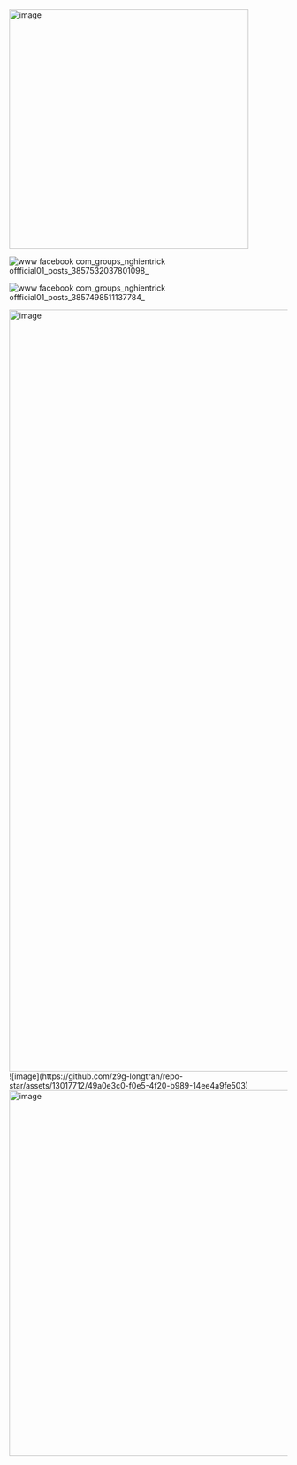 <img width="433" alt="image" src="https://github.com/z9g-longtran/repo-star/assets/13017712/f12de288-b50f-43ed-95b1-fdef509c083a">



![www facebook com_groups_nghientrick offficial01_posts_3857532037801098_](https://github.com/z9g-longtran/repo-star/assets/13017712/9e3f2eb6-07e0-4628-bf5a-0cf7031d009b)


![www facebook com_groups_nghientrick offficial01_posts_3857498511137784_](https://github.com/z9g-longtran/repo-star/assets/13017712/af2fd521-6516-433b-98f8-3d8b586248dd)

<img width="1376" alt="image" src="https://github.com/z9g-longtran/repo-star/assets/13017712/b0a13ac0-1141-4374-b29d-bf6edda6acfb">
![image](https://github.com/z9g-longtran/repo-star/assets/13017712/49a0e3c0-f0e5-4f20-b989-14ee4a9fe503)

<img width="661" alt="image" src="https://github.com/z9g-longtran/repo-star/assets/13017712/8e8bf73b-ae5d-476d-ab79-5017e8af996a">

















